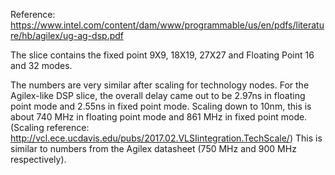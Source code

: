 Reference: https://www.intel.com/content/dam/www/programmable/us/en/pdfs/literature/hb/agilex/ug-ag-dsp.pdf

The slice contains the fixed point 9X9, 18X19, 27X27 and Floating Point 16 and 32 modes.

The numbers are very similar after scaling for technology nodes. 
For the Agilex-like DSP slice, the overall delay came out to be 2.97ns in floating point mode and 2.55ns in fixed point mode. 
Scaling down to 10nm, this is about 740 MHz in floating point mode and 861 MHz in fixed point mode. (Scaling reference: http://vcl.ece.ucdavis.edu/pubs/2017.02.VLSIintegration.TechScale/)
This is similar to numbers from the Agilex datasheet (750 MHz and 900 MHz respectively).

